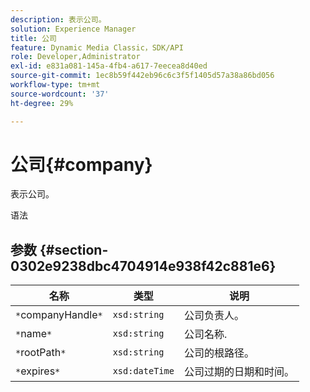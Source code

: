 ```yaml
---
description: 表示公司。
solution: Experience Manager
title: 公司
feature: Dynamic Media Classic，SDK/API
role: Developer,Administrator
exl-id: e831a081-145a-4fb4-a617-7eecea8d40ed
source-git-commit: 1ec8b59f442eb96c6c3f5f1405d57a38a86bd056
workflow-type: tm+mt
source-wordcount: '37'
ht-degree: 29%

---
```


# 公司{#company}

表示公司。

语法

## 参数 {#section-0302e9238dbc4704914e938f42c881e6}

| 名称 | 类型 | 说明 |
|---|---|---|
| `*`companyHandle`*` | `xsd:string` | 公司负责人。 |
| `*`name`*` | `xsd:string` | 公司名称. |
| `*`rootPath`*` | `xsd:string` | 公司的根路径。 |
| `*`expires`*` | `xsd:dateTime` | 公司过期的日期和时间。 |
